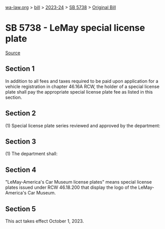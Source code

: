 [wa-law.org](/) > [bill](/bill/) > [2023-24](/bill/2023-24/) > [SB 5738](/bill/2023-24/sb/5738/) > [Original Bill](/bill/2023-24/sb/5738/1/)

# SB 5738 - LeMay special license plate

[Source](http://lawfilesext.leg.wa.gov/biennium/2023-24/Pdf/Bills/Senate%20Bills/5738.pdf)

## Section 1
In addition to all fees and taxes required to be paid upon application for a vehicle registration in chapter 46.16A RCW, the holder of a special license plate shall pay the appropriate special license plate fee as listed in this section.

## Section 2
(1) Special license plate series reviewed and approved by the department:

## Section 3
(1) The department shall:

## Section 4
"LeMay-America's Car Museum license plates" means special license plates issued under RCW 46.18.200 that display the logo of the LeMay-America's Car Museum.

## Section 5
This act takes effect October 1, 2023.
